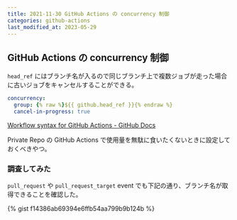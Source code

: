 ```yaml
---
title: 2021-11-30 GitHub Actions の concurrency 制御
categories: github-actions
last_modified_at: 2023-05-29
---
```


## GitHub Actions の concurrency 制御

`head_ref` にはブランチ名が入るので同じブランチ上で複数ジョブが走った場合に古いジョブをキャンセルすることができる。

```yaml
concurrency: 
  group: {% raw %}${{ github.head_ref }}{% endraw %}
  cancel-in-progress: true
```

[Workflow syntax for GitHub Actions - GitHub Docs](https://docs.github.com/en/actions/learn-github-actions/workflow-syntax-for-github-actions#example-using-concurrency-to-cancel-any-in-progress-job-or-run)

Private Repo の GitHub Actions で使用量を無駄に食いたくないときに設定しておくべきやつ。

### 調査してみた

`pull_request` や `pull_request_target` event でも下記の通り、ブランチ名が取得できることを確認した。

{% gist f14386ab69394e6ffb54aa799b9b124b %}
